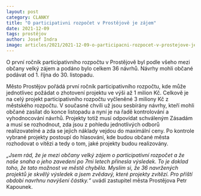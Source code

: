 ```yaml
---
layout: post
category: CLANKY
title: "O participativni rozpočet v Prostějově je zájem"
date: 2021-12-09
tags: prostějov
author: Josef Indra
image: articles/2021/2021-12-09-o-participacni-rozpocet-v-prostejove-je-zajem.jpg  #751x422 pixelu
---
```

O první ročník participativního rozpočtu v Prostějově byl podle všeho mezi občany velký zájem a podáno bylo celkem 36 návrhů. Návrhy mohli občané podávat od 1. října do 30. listopadu. 

Město Prostějov pořádá první ročník participativního rozpočtu, kde může jednotlivec požádat o zhotovení projektu ve výši až 1 milion Kč. Celkově je na celý projekt participativního rozpočtu vyčleněné 3 miliony Kč z městského rozpočtu. V současné chvíli už jsou sesbírány návrhy, kteří mohli občané zasílat do konce listopadu a nyní je na řadě kontrolování a vyhodnocování návrhů. Projekty totiž musí odpovídat schváleným Zásadám a musí se rozhodnout, zda jsou z pohledu jednotlivých odborů realizovatelné a zda se jejich náklady vejdou do maximální ceny. Po kontrole vybrané projekty postoupí do hlasování, kde budou občané města rozhodovat o vítězi a tedy o tom, jaké projekty budou realizovány. 

*„Jsem rád, že je mezi občany velký zájem o participativní rozpočet a že naše snaha o jeho zavedení po 7mi letech přinesla výsledek. To je doklad toho, že tato možnost ve městě chyběla. Myslím si, že 36 navržených projektů je skvělý výsledek a jsem zvědavý, které projekty zvítězí. Pro příští období navrhnu navýšení částky.“* uvádí zastupitel města Prostějova Petr Kapounek.
